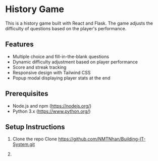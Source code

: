 # History Game

This is a history game built with React and Flask. The game adjusts the difficulty of questions based on the player's performance.

## Features

- Multiple choice and fill-in-the-blank questions
- Dynamic difficulty adjustment based on player performance
- Score and streak tracking
- Responsive design with Tailwind CSS
- Popup modal displaying player stats at the end

## Prerequisites

- Node.js and npm (https://nodejs.org/)
- Python 3.x (https://www.python.org/)

## Setup Instructions

1. Clone the repo
Clone https://github.com/NMTNhan/Building-IT-System.git

2. 
